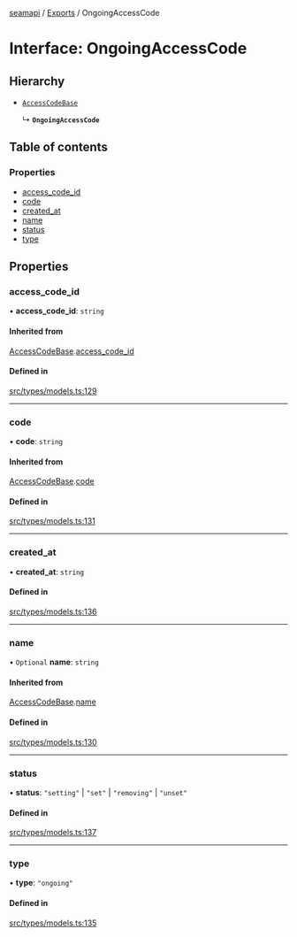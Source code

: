 [seamapi](../README.md) / [Exports](../modules.md) / OngoingAccessCode

# Interface: OngoingAccessCode

## Hierarchy

- [`AccessCodeBase`](AccessCodeBase.md)

  ↳ **`OngoingAccessCode`**

## Table of contents

### Properties

- [access\_code\_id](OngoingAccessCode.md#access_code_id)
- [code](OngoingAccessCode.md#code)
- [created\_at](OngoingAccessCode.md#created_at)
- [name](OngoingAccessCode.md#name)
- [status](OngoingAccessCode.md#status)
- [type](OngoingAccessCode.md#type)

## Properties

### access\_code\_id

• **access\_code\_id**: `string`

#### Inherited from

[AccessCodeBase](AccessCodeBase.md).[access_code_id](AccessCodeBase.md#access_code_id)

#### Defined in

[src/types/models.ts:129](https://github.com/seamapi/javascript/blob/main/src/types/models.ts#L129)

___

### code

• **code**: `string`

#### Inherited from

[AccessCodeBase](AccessCodeBase.md).[code](AccessCodeBase.md#code)

#### Defined in

[src/types/models.ts:131](https://github.com/seamapi/javascript/blob/main/src/types/models.ts#L131)

___

### created\_at

• **created\_at**: `string`

#### Defined in

[src/types/models.ts:136](https://github.com/seamapi/javascript/blob/main/src/types/models.ts#L136)

___

### name

• `Optional` **name**: `string`

#### Inherited from

[AccessCodeBase](AccessCodeBase.md).[name](AccessCodeBase.md#name)

#### Defined in

[src/types/models.ts:130](https://github.com/seamapi/javascript/blob/main/src/types/models.ts#L130)

___

### status

• **status**: ``"setting"`` \| ``"set"`` \| ``"removing"`` \| ``"unset"``

#### Defined in

[src/types/models.ts:137](https://github.com/seamapi/javascript/blob/main/src/types/models.ts#L137)

___

### type

• **type**: ``"ongoing"``

#### Defined in

[src/types/models.ts:135](https://github.com/seamapi/javascript/blob/main/src/types/models.ts#L135)

